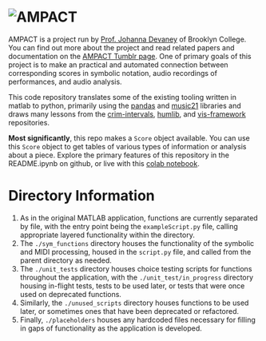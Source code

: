# ![AMPACT](https://static.tumblr.com/3675cda2cf7fe706ff09e8dbb590f657/ytsja31/iXwor8hkf/tumblr_static_10unxb8apbdw4k8owooo0kg8s.jpg)

AMPACT is a project run by [Prof. Johanna Devaney](https://www.brooklyn.cuny.edu/web/academics/schools/mediaarts/faculty_details.php?faculty=1368) of Brooklyn College. You can find out more about the project and read related papers and documentation on the [AMPACT Tumblr page](https://ampact.tumblr.com). One of primary goals of this project is to make an practical and automated connection between corresponding scores in symbolic notation, audio recordings of performances, and audio analysis.

This code repository translates some of the existing tooling written in matlab to python, primarily using the [pandas](https://pandas.pydata.org) and [music21](https://web.mit.edu/music21/) libraries and draws many lessons from the [crim-intervals](https://github.com/HCDigitalScholarship/intervals), [humlib](https://github.com/craigsapp/humlib), and [vis-framework](https://github.com/ELVIS-Project/vis-framework) repositories.

**Most significantly**, this repo makes a `Score` object available. You can use this `Score` object to get tables of various types of information or analysis about a piece. Explore the primary features of this repository in the README.ipynb on github, or live with this [colab notebook](https://githubtocolab.com/alexandermorgan/AMPACT/blob/main/README.ipynb).

# Directory Information
1. As in the original MATLAB application, functions are currently separated by file, with the entry point being the `exampleScript.py` file, calling appropriate layered functionality within the directory.
2. The `./sym_functions` directory houses the functionality of the symbolic and MIDI processing, housed in the `script.py` file, and called from the parent directory as needed.
3. The `./unit_tests` directory houses choice testing scripts for functions throughout the application, with the `./unit_test/in_progress` directory housing in-flight tests, tests to be used later, or tests that were once used on deprecated functions.
4. Similarly, the `./unused_scripts` directory houses functions to be used later, or sometimes ones that have been deprecated or refactored.
5. Finally, `./placeholders` houses any hardcoded files necessary for filling in gaps of functionality as the application is developed.